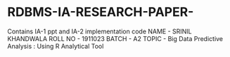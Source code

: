 # RDBMS-IA-RESEARCH-PAPER-
Contains IA-1 ppt and IA-2 implementation code
NAME - SRINIL KHANDWALA
ROLL NO - 1911023
BATCH - A2
TOPIC - Big Data Predictive Analysis : Using R Analytical Tool
